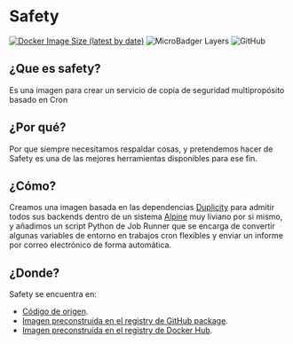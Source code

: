 # Safety

[![Docker Image Size (latest by date)](https://img.shields.io/docker/image-size/dued/safety)](https://hub.docker.com/r/dued/safety/)
![MicroBadger Layers](https://img.shields.io/microbadger/layers/dued/safety)
![GitHub](https://img.shields.io/github/license/dued/safety)

## ¿Que es safety?

Es una imagen para crear un servicio de copia de seguridad multipropósito basado en Cron

## ¿Por qué?

Por que siempre necesitamos respaldar cosas, y pretendemos hacer de Safety es una de las
mejores herramientas disponibles para ese fin.

## ¿Cómo?

Creamos una imagen basada en las dependencias [Duplicity][] para admitir todos sus
backends dentro de un sistema [Alpine][] muy liviano por si mismo, y añadimos un script
Python de Job Runner que se encarga de convertir algunas variables de entorno en
trabajos cron flexibles y enviar un informe por correo electrónico de forma automática.

## ¿Donde?

Safety se encuentra en:

- [Código de origen](https://github.com/dued/safety).
- [Imagen preconstruida en el registry de GitHub package](https://github.com/dued/safety/packages/212851).
- [Imagen preconstruida en el registry de Docker Hub](https://hub.docker.com/r/dued/safety).

[alpine]: https://alpinelinux.org/
[duplicity]: http://duplicity.nongnu.org/
